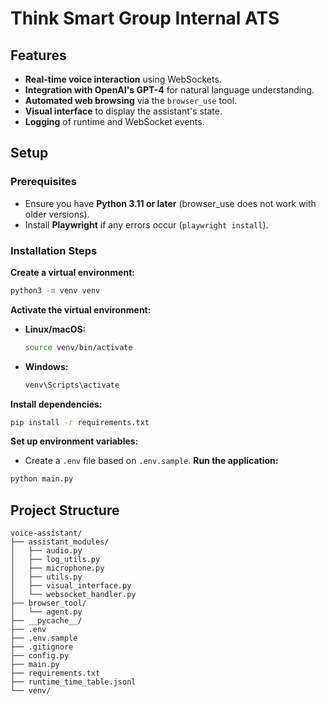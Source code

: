 # Think Smart Group Internal ATS


## Features

- **Real-time voice interaction** using WebSockets.
- **Integration with OpenAI's GPT-4** for natural language understanding.
- **Automated web browsing** via the `browser_use` tool.
- **Visual interface** to display the assistant's state.
- **Logging** of runtime and WebSocket events.

## Setup

### Prerequisites
- Ensure you have **Python 3.11 or later** (browser_use does not work with older versions).
- Install **Playwright** if any errors occur (`playwright install`).

### Installation Steps

**Create a virtual environment:**
   ```sh
   python3 -m venv venv
   ```
**Activate the virtual environment:**
   - **Linux/macOS:**
     ```sh
     source venv/bin/activate
     ```
   - **Windows:**
     ```sh
     venv\Scripts\activate
     ```
**Install dependencies:**
   ```sh
   pip install -r requirements.txt
   ```
**Set up environment variables:**
   - Create a `.env` file based on `.env.sample`.
**Run the application:**
   ```sh
   python main.py
   ```

## Project Structure

```
voice-assistant/
├── assistant_modules/
│   ├── audio.py
│   ├── log_utils.py
│   ├── microphone.py
│   ├── utils.py
│   ├── visual_interface.py
│   └── websocket_handler.py
├── browser_tool/
│   └── agent.py
├── __pycache__/
├── .env
├── .env.sample
├── .gitignore
├── config.py
├── main.py
├── requirements.txt
├── runtime_time_table.jsonl
└── venv/
```

